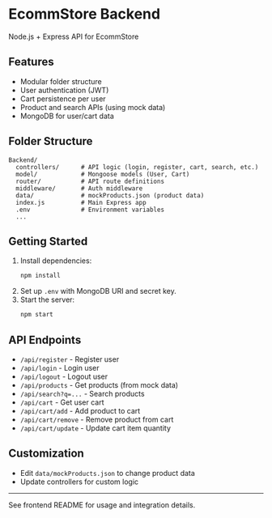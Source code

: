 # EcommStore Backend

Node.js + Express API for EcommStore

## Features
- Modular folder structure
- User authentication (JWT)
- Cart persistence per user
- Product and search APIs (using mock data)
- MongoDB for user/cart data

## Folder Structure
```
Backend/
  controllers/      # API logic (login, register, cart, search, etc.)
  model/            # Mongoose models (User, Cart)
  router/           # API route definitions
  middleware/       # Auth middleware
  data/             # mockProducts.json (product data)
  index.js          # Main Express app
  .env              # Environment variables
  ...
```

## Getting Started

1. Install dependencies:
   ```sh
   npm install
   ```
2. Set up `.env` with MongoDB URI and secret key.
3. Start the server:
   ```sh
   npm start
   ```

## API Endpoints
- `/api/register` - Register user
- `/api/login` - Login user
- `/api/logout` - Logout user
- `/api/products` - Get products (from mock data)
- `/api/search?q=...` - Search products
- `/api/cart` - Get user cart
- `/api/cart/add` - Add product to cart
- `/api/cart/remove` - Remove product from cart
- `/api/cart/update` - Update cart item quantity

## Customization
- Edit `data/mockProducts.json` to change product data
- Update controllers for custom logic

---

See frontend README for usage and integration details.

